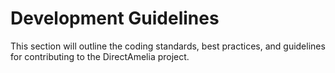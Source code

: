 # Development Guidelines

This section will outline the coding standards, best practices, and guidelines for contributing to the DirectAmelia project.
